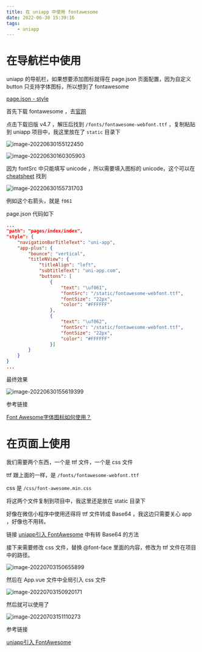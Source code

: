```yaml
---
title: 在 uniapp 中使用 fontawesome
date: 2022-06-30 15:39:16
tags: 
    - uniapp 
---
```




# 在导航栏中使用

uniapp 的导航栏，如果想要添加图标就得在 page.json 页面配置，因为自定义 button 只支持字体图标，所以想到了 fontawesome

[page.json - style](https://uniapp.dcloud.net.cn/collocation/pages.html#style)



首先下载 fontawesome ，去[官网](http://www.fontawesome.com.cn/) 

点击下载旧版 v4.7 ，解压后找到 `/fonts/fontawesome-webfont.ttf` ，复制粘贴到 uniapp 项目中，我这里放在了 `static` 目录下

![image-20220630155122450](blog/content/post/uniapp-use-fontawesome/image-20220630155122450.png)

![image-20220630160305903](blog/content/post/uniapp-use-fontawesome/image-20220630160305903.png)



因为 fontSrc 中只能填写 unicode ，所以需要填入图标的 unicode，这个可以在 [cheatsheet](http://www.fontawesome.com.cn/cheatsheet/) 找到

![image-20220630155731703](blog/content/post/uniapp-use-fontawesome/image-20220630155731703.png)

例如这个右箭头，就是 `f061` 



page.json 代码如下

```json
...
"path": "pages/index/index",
"style": {
    "navigationBarTitleText": "uni-app",
    "app-plus": {
        "bounce": "vertical",
        "titleNView": {
            "titleAlign": "left",
            "subtitleText": "uni-app.com",
            "buttons": [
                {
                    "text": "\uf061",
                    "fontSrc": "/static/fontawesome-webfont.ttf",
                    "fontSize": "22px",
                    "color": "#FFFFFF"
                },
                {
                    "text": "\uf062",
                    "fontSrc": "/static/fontawesome-webfont.ttf",
                    "fontSize": "22px",
                    "color": "#FFFFFF"
                }]
        }
    }
}
...
```



最终效果

![image-20220630155619399](blog/content/post/uniapp-use-fontawesome/image-20220630155619399.png)



参考链接

[Font Awesome字体图标如何使用？](https://www.cnblogs.com/xzp-blog/p/13809218.html)



# 在页面上使用

我们需要两个东西，一个是 ttf 文件，一个是 css 文件

ttf 跟上面的一样，是 `/fonts/fontawesome-webfont.ttf` 

css 是 `/css/font-awesome.min.css`

将这两个文件复制到项目中，我这里还是放在 static 目录下



好像在微信小程序中使用还得将 ttf 文件转成 Base64 ，我这边只需要关心 app ，好像也不用转。

链接 [uniapp引入 FontAwesome](https://blog.csdn.net/DemonDay01/article/details/118573876) 中有转 Base64 的方法



接下来需要修改 css 文件，替换 @font-face 里面的内容，修改为 ttf 文件在项目中的路径。

![image-20220703150655899](blog/content/post/uniapp-use-fontawesome/image-20220703150655899.png)



然后在 App.vue 文件中全局引入 css 文件

![image-20220703150920171](blog/content/post/uniapp-use-fontawesome/image-20220703150920171.png)



然后就可以使用了

![image-20220703151110273](blog/content/post/uniapp-use-fontawesome/image-20220703151110273.png)



参考链接

[uniapp引入 FontAwesome](https://blog.csdn.net/DemonDay01/article/details/118573876)